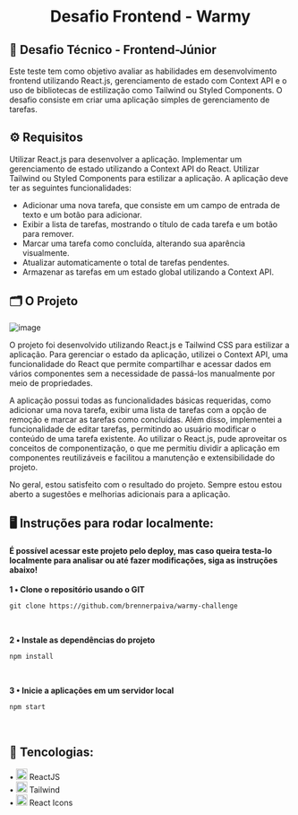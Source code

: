 <div align="center">
  <h1>Desafio Frontend - Warmy</h1>
</div>

## 📝 Desafio Técnico - Frontend-Júnior
Este teste tem como objetivo avaliar as habilidades em desenvolvimento frontend utilizando React.js, gerenciamento de estado com Context API e o uso de bibliotecas de estilização como Tailwind ou Styled Components. O desafio consiste em criar uma aplicação simples de gerenciamento de tarefas.


## ⚙️ Requisitos 
Utilizar React.js para desenvolver a aplicação.
Implementar um gerenciamento de estado utilizando a Context API do React.
Utilizar Tailwind ou Styled Components para estilizar a aplicação.
A aplicação deve ter as seguintes funcionalidades:
  * Adicionar uma nova tarefa, que consiste em um campo de entrada de texto e um botão para adicionar.
  * Exibir a lista de tarefas, mostrando o título de cada tarefa e um botão para remover.
  * Marcar uma tarefa como concluída, alterando sua aparência visualmente.
  * Atualizar automaticamente o total de tarefas pendentes.
  * Armazenar as tarefas em um estado global utilizando a Context API.

## 🗂️ O Projeto
![image](https://github.com/brennerpaiva/warmy-challenge/assets/114958953/b270942d-7b87-4667-86d3-3cd55f09ee1c)


O projeto foi desenvolvido utilizando React.js e Tailwind CSS para estilizar a aplicação. Para gerenciar o estado da aplicação, utilizei o Context API, uma funcionalidade do React que permite compartilhar e acessar dados em vários componentes sem a necessidade de passá-los manualmente por meio de propriedades.

A aplicação possui todas as funcionalidades básicas requeridas, como adicionar uma nova tarefa, exibir uma lista de tarefas com a opção de remoção e marcar as tarefas como concluídas. Além disso, implementei a funcionalidade de editar tarefas, permitindo ao usuário modificar o conteúdo de uma tarefa existente.
Ao utilizar o React.js, pude aproveitar os conceitos de componentização, o que me permitiu dividir a aplicação em componentes reutilizáveis e facilitou a manutenção e extensibilidade do projeto. 

No geral, estou satisfeito com o resultado do projeto. Sempre estou estou aberto a sugestões e melhorias adicionais para a aplicação.


## 🖥️ Instruções para rodar localmente:
#### É possível acessar este projeto pelo deploy, mas caso queira testa-lo localmente para analisar ou até fazer modificações, siga as instruções abaixo!

<strong> 1️ • Clone o repositório usando o GIT </strong>

```
git clone https://github.com/brennerpaiva/warmy-challenge
```

<br>


<strong> 2️ • Instale as dependências do projeto</strong>

```
npm install
```

<br>

<strong> 3 • Inicie a aplicações em um servidor local</strong>

```
npm start
```

<br>

## 📌 Tencologias:
• <img width="20px" src="https://skillicons.dev/icons?i=react" alt="testing library icon"/> ReactJS\
• <img width="20px" src="https://skillicons.dev/icons?i=tailwind" alt="tailwindcss"/> Tailwind\
• <img width=20px src="https://skillicons.dev/icons?i=react"> React Icons
